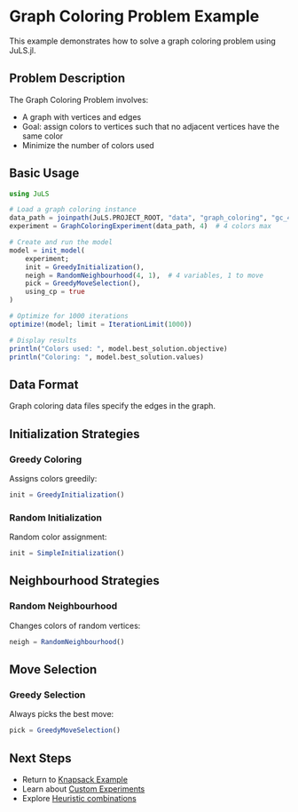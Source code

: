 # Graph Coloring Problem Example

This example demonstrates how to solve a graph coloring problem using JuLS.jl.

## Problem Description

The Graph Coloring Problem involves:
- A graph with vertices and edges
- Goal: assign colors to vertices such that no adjacent vertices have the same color
- Minimize the number of colors used

## Basic Usage

```julia
using JuLS

# Load a graph coloring instance
data_path = joinpath(JuLS.PROJECT_ROOT, "data", "graph_coloring", "gc_4_1")
experiment = GraphColoringExperiment(data_path, 4)  # 4 colors max

# Create and run the model
model = init_model(
    experiment;
    init = GreedyInitialization(),
    neigh = RandomNeighbourhood(4, 1),  # 4 variables, 1 to move
    pick = GreedyMoveSelection(),
    using_cp = true
)

# Optimize for 1000 iterations
optimize!(model; limit = IterationLimit(1000))

# Display results
println("Colors used: ", model.best_solution.objective)
println("Coloring: ", model.best_solution.values)
```

## Data Format

Graph coloring data files specify the edges in the graph.

## Initialization Strategies

### Greedy Coloring
Assigns colors greedily:
```julia
init = GreedyInitialization()
```

### Random Initialization
Random color assignment:
```julia
init = SimpleInitialization()
```

## Neighbourhood Strategies

### Random Neighbourhood
Changes colors of random vertices:
```julia
neigh = RandomNeighbourhood()
```

## Move Selection

### Greedy Selection
Always picks the best move:
```julia
pick = GreedyMoveSelection()
```

## Next Steps

- Return to [Knapsack Example](knapsack.md)
- Learn about [Custom Experiments](../guide/experiments.md)
- Explore [Heuristic combinations](../guide/heuristics.md)
